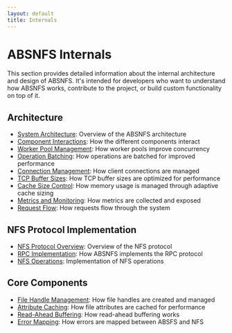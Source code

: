 ```yaml
---
layout: default
title: Internals
---
```


# ABSNFS Internals

This section provides detailed information about the internal architecture and design of ABSNFS. It's intended for developers who want to understand how ABSNFS works, contribute to the project, or build custom functionality on top of it.

## Architecture

- [System Architecture](./architecture.md): Overview of the ABSNFS architecture
- [Component Interactions](./component-interactions.md): How the different components interact
- [Worker Pool Management](./worker-pool-management.md): How worker pools improve concurrency
- [Operation Batching](./operation-batching.md): How operations are batched for improved performance
- [Connection Management](./connection-management.md): How client connections are managed
- [TCP Buffer Sizes](./tcp-buffer-sizes.md): How TCP buffer sizes are optimized for performance
- [Cache Size Control](./cache-size-control.md): How memory usage is managed through adaptive cache sizing
- [Metrics and Monitoring](./metrics-and-monitoring.md): How metrics are collected and exposed
- [Request Flow](./request-flow.md): How requests flow through the system

## NFS Protocol Implementation

- [NFS Protocol Overview](./nfs-protocol.md): Overview of the NFS protocol
- [RPC Implementation](./rpc-implementation.md): How ABSNFS implements the RPC protocol
- [NFS Operations](./nfs-operations.md): Implementation of NFS operations

## Core Components

- [File Handle Management](./file-handle-management.md): How file handles are created and managed
- [Attribute Caching](./attribute-caching.md): How file attributes are cached for performance
- [Read-Ahead Buffering](./read-ahead-buffering.md): How read-ahead buffering works
- [Error Mapping](./error-mapping.md): How errors are mapped between ABSFS and NFS